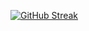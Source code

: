 [![GitHub Streak](https://streak-stats.demolab.com/?user=VozniakMykola&theme=default&timezone=Europe/Kiev)](https://git.io/streak-stats)
